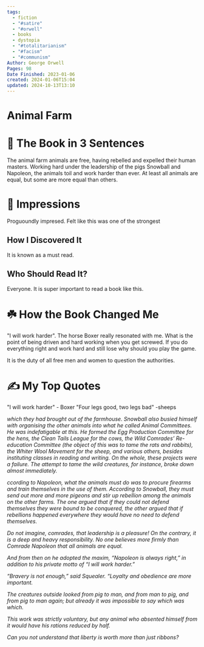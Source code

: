 ```yaml
---
tags:
  - fiction
  - "#satire"
  - "#orwell"
  - books
  - dystopia
  - "#totalitarianism"
  - "#facism"
  - "#communism"
Author: George Orwell
Pages: 98
Date Finished: 2023-01-06
created: 2024-01-06T15:04
updated: 2024-10-13T13:10
---
```

# Animal Farm


# 🚀 The Book in 3 Sentences

The animal farm animals are free, having rebelled and expelled their human masters. Working hard under the leadership of the pigs Snowball and Napoleon, the animals toil and work harder than ever. At least all animals are equal, but some are more equal than others.
# 🎨 Impressions
Proguoundly impresed. Felt like this was one of the strongest 

## How I Discovered It
It is known as a must read. 

## Who Should Read It?
Everyone. It is super important to read a book like this. 

# ☘️ How the Book Changed Me
"I will work harder". The horse Boxer really resonated with me. What is the point of being driven and hard working when you get screwed. If you do everything right and work hard and still lose why should you play the game. 

It is the duty of all free men and women to question the authorities. 

# ✍️ My Top  Quotes
"I will work harder" - Boxer
"Four legs good, two legs bad" -sheeps

*which they had brought out of the farmhouse. Snowball also busied himself with organising the other animals into what he called Animal Committees. He was indefatigable at this. He formed the Egg Production Committee for the hens, the Clean Tails League for the cows, the Wild Comrades’ Re-education Committee (the object of this was to tame the rats and rabbits), the Whiter Wool Movement for the sheep, and various others, besides instituting classes in reading and writing. On the whole, these projects were a failure. The attempt to tame the wild creatures, for instance, broke down almost immediately.*

*ccording to Napoleon, what the animals must do was to procure firearms and train themselves in the use of them. According to Snowball, they must send out more and more pigeons and stir up rebellion among the animals on the other farms. The one argued that if they could not defend themselves they were bound to be conquered, the other argued that if rebellions happened everywhere they would have no need to defend themselves.*

*Do not imagine, comrades, that leadership is a pleasure! On the contrary, it is a deep and heavy responsibility. No one believes more firmly than Comrade Napoleon that all animals are equal.*

*And from then on he adopted the maxim, “Napoleon is always right,” in addition to his private motto of “I will work harder.”*

*“Bravery is not enough,” said Squealer. “Loyalty and obedience are more important.*

*The creatures outside looked from pig to man, and from man to pig, and from pig to man again; but already it was impossible to say which was which.*

*This work was strictly voluntary, but any animal who absented himself from it would have his rations reduced by half.*

*Can you not understand that liberty is worth more than just ribbons?*
